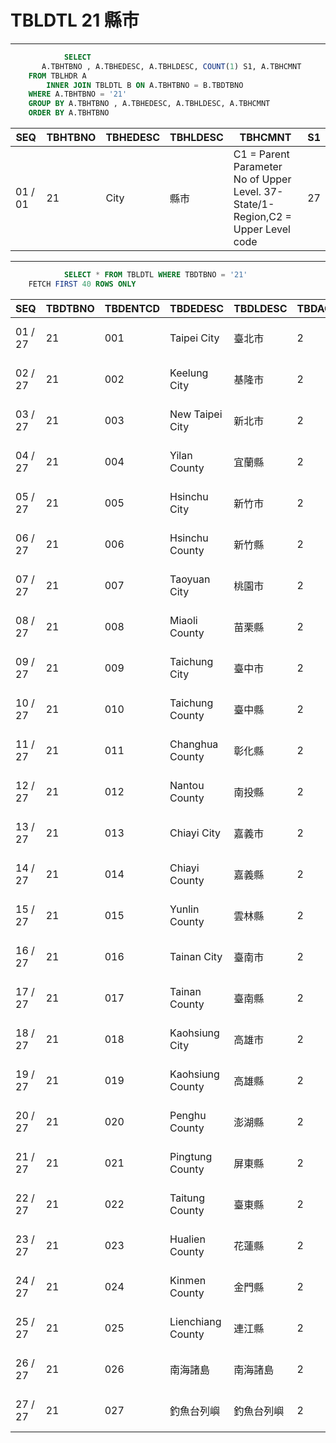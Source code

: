 # TBLDTL 21 縣市 

---

```sql
            SELECT
       A.TBHTBNO , A.TBHEDESC, A.TBHLDESC, COUNT(1) S1, A.TBHCMNT
    FROM TBLHDR A
        INNER JOIN TBLDTL B ON A.TBHTBNO = B.TBDTBNO
    WHERE A.TBHTBNO = '21'
    GROUP BY A.TBHTBNO , A.TBHEDESC, A.TBHLDESC, A.TBHCMNT
    ORDER BY A.TBHTBNO

```

|SEQ|TBHTBNO|TBHEDESC|TBHLDESC|TBHCMNT|S1|
| -- | -- | -- | -- | -- | -- |
|01 / 01|21|City|縣市|C1 = Parent Parameter No of Upper Level. 37-State/1-Region,C2 = Upper Level code|27|


---


```sql
            SELECT * FROM TBLDTL WHERE TBDTBNO = '21'
    FETCH FIRST 40 ROWS ONLY

```

|SEQ|TBDTBNO|TBDENTCD|TBDEDESC|TBDLDESC|TBDACCES|TBDNUM1|TBDNUM2|TBDNUM3|TBDNUM4|TBDCHA1|TBDCHA2|TBDCHA3|TBDCHA4|TBDDAT1|TBDDAT2|TBDCRE|TBDUPD|TBDUSR|
| -- | -- | -- | -- | -- | -- | -- | -- | -- | -- | -- | -- | -- | -- | -- | -- | -- | -- | -- |
|01 / 27|21|001|Taipei City|臺北市|2|null|null|null|null|1|1,2|null|null|null|null|2009-03-27 00:00:00.0|2015-05-29 19:00:49.0|SSFIX_25550|
|02 / 27|21|002|Keelung  City|基隆市|2|null|null|null|null|1|0|null|null|null|null|2009-03-27 00:00:00.0|2015-05-29 19:00:49.0|SSFIX_25550|
|03 / 27|21|003|New Taipei City|新北市|2|null|null|null|null|1|1,2|null|null|null|null|2009-03-27 00:00:00.0|2015-05-29 19:00:49.0|SSFIX_25550|
|04 / 27|21|004|Yilan County|宜蘭縣|2|null|null|null|null|1|1|null|null|null|null|2009-03-27 00:00:00.0|2015-05-29 19:00:49.0|SSFIX_25550|
|05 / 27|21|005|Hsinchu City|新竹市|2|null|null|null|null|1|3|null|null|null|null|2009-03-27 00:00:00.0|2015-05-29 19:00:49.0|SSFIX_25550|
|06 / 27|21|006|Hsinchu County|新竹縣|2|null|null|null|null|1|3|null|null|null|null|2009-03-27 00:00:00.0|2015-05-29 19:00:49.0|SSFIX_25550|
|07 / 27|21|007|Taoyuan City|桃園市|2|null|null|null|null|1|3|null|null|null|null|2009-03-27 00:00:00.0|2016-08-01 09:26:32.0|F000033546|
|08 / 27|21|008|Miaoli County|苗栗縣|2|null|null|null|null|1|3|null|null|null|null|2009-03-27 00:00:00.0|2015-05-29 19:00:49.0|SSFIX_25550|
|09 / 27|21|009|Taichung City|臺中市|2|null|null|null|null|1|4|null|null|null|null|2009-03-27 00:00:00.0|2015-05-29 19:00:49.0|SSFIX_25550|
|10 / 27|21|010|Taichung County|臺中縣|2|null|null|null|null|1|4|null|null|null|null|2013-05-31 11:47:57.0|2015-05-29 19:00:49.0|SSFIX_25550|
|11 / 27|21|011|Changhua County|彰化縣|2|null|null|null|null|1|6|null|null|null|null|2009-03-27 00:00:00.0|2015-05-29 19:00:49.0|SSFIX_25550|
|12 / 27|21|012|Nantou County|南投縣|2|null|null|null|null|1|4|null|null|null|null|2009-03-27 00:00:00.0|2015-05-29 19:00:49.0|SSFIX_25550|
|13 / 27|21|013|Chiayi City|嘉義市|2|null|null|null|null|1|5|null|null|null|null|2009-03-27 00:00:00.0|2015-05-29 19:00:49.0|SSFIX_25550|
|14 / 27|21|014|Chiayi County|嘉義縣|2|null|null|null|null|1|5|null|null|null|null|2009-03-27 00:00:00.0|2015-05-29 19:00:49.0|SSFIX_25550|
|15 / 27|21|015|Yunlin County|雲林縣|2|null|null|null|null|1|5|null|null|null|null|2009-03-27 00:00:00.0|2015-05-29 19:00:49.0|SSFIX_25550|
|16 / 27|21|016|Tainan City|臺南市|2|null|null|null|null|1|5|null|null|null|null|2009-03-27 00:00:00.0|2015-05-29 19:00:49.0|SSFIX_25550|
|17 / 27|21|017|Tainan County|臺南縣|2|null|null|null|null|1|5|null|null|null|null|2013-05-31 11:48:26.0|2015-05-29 19:00:49.0|SSFIX_25550|
|18 / 27|21|018|Kaohsiung City|高雄市|2|null|null|null|null|1|6|null|null|null|null|2009-03-27 00:00:00.0|2015-05-29 19:00:49.0|SSFIX_25550|
|19 / 27|21|019|Kaohsiung County|高雄縣|2|null|null|null|null|1|6|null|null|null|null|2013-05-31 11:48:53.0|2015-05-29 19:00:49.0|SSFIX_25550|
|20 / 27|21|020|Penghu County|澎湖縣|2|null|null|null|null|1|0|null|null|null|null|2009-03-27 00:00:00.0|2015-05-29 19:00:49.0|SSFIX_25550|
|21 / 27|21|021|Pingtung County|屏東縣|2|null|null|null|null|1|6|null|null|null|null|2009-03-27 00:00:00.0|2015-05-29 19:00:49.0|SSFIX_25550|
|22 / 27|21|022|Taitung County|臺東縣|2|null|null|null|null|1|6|null|null|null|null|2009-03-27 00:00:00.0|2015-05-29 19:00:49.0|SSFIX_25550|
|23 / 27|21|023|Hualien County|花蓮縣|2|null|null|null|null|1|5|null|null|null|null|2009-03-27 00:00:00.0|2015-05-29 19:00:49.0|SSFIX_25550|
|24 / 27|21|024|Kinmen County|金門縣|2|null|null|null|null|1|0|0|null|null|null|2009-03-27 00:00:00.0|2018-03-26 18:39:02.0|victorshih|
|25 / 27|21|025|Lienchiang County|連江縣|2|null|null|null|null|1|0|null|null|null|null|2009-03-27 00:00:00.0|2015-05-29 19:00:49.0|SSFIX_25550|
|26 / 27|21|026|南海諸島|南海諸島|2|null|null|null|null|1|0|null|null|null|null|2009-03-27 00:00:00.0|2015-05-29 19:00:49.0|SSFIX_25550|
|27 / 27|21|027|釣魚台列嶼|釣魚台列嶼|2|null|null|null|null|1|0|null|null|null|null|2009-03-27 00:00:00.0|2015-05-29 19:00:49.0|SSFIX_25550|

